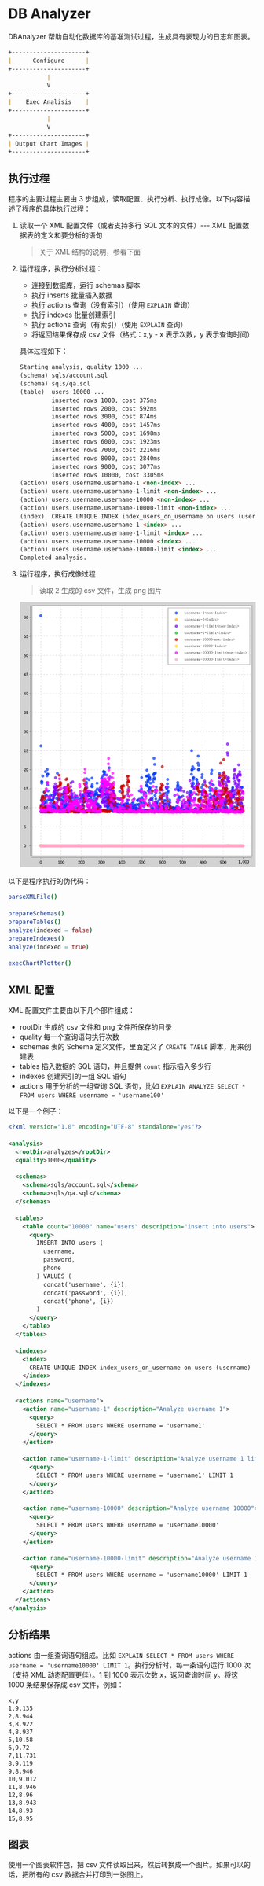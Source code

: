 DB Analyzer
============

DBAnalyzer 帮助自动化数据库的基准测试过程，生成具有表现力的日志和图表。

```md
+---------------------+
|      Configure      |
+---------------------+
           |
           V
+---------------------+
|    Exec Analisis    |
+---------------------+
           |
           V
+---------------------+
| Output Chart Images |
+---------------------+
```

执行过程
-------

程序的主要过程主要由 3 步组成，读取配置、执行分析、执行成像。以下内容描述了程序的具体执行过程：

1. 读取一个 XML 配置文件（或者支持多行 SQL 文本的文件）--- XML 配置数据表的定义和要分析的语句

   > 关于 XML 结构的说明，参看下面

2. 运行程序，执行分析过程：

   - 连接到数据库，运行 schemas 脚本
   - 执行 inserts 批量插入数据
   - 执行 actions 查询（没有索引）（使用 `EXPLAIN` 查询）
   - 执行 indexes 批量创建索引
   - 执行 actions 查询（有索引）（使用 `EXPLAIN` 查询）
   - 将返回结果保存成 csv 文件（格式：x,y - x 表示次数，y 表示查询时间） 

   具体过程如下：

    ```md
    Starting analysis, quality 1000 ...
    (schema) sqls/account.sql
    (schema) sqls/qa.sql
    (table)  users 10000 ...
             inserted rows 1000, cost 375ms 
             inserted rows 2000, cost 592ms
             inserted rows 3000, cost 874ms
             inserted rows 4000, cost 1457ms
             inserted rows 5000, cost 1698ms
             inserted rows 6000, cost 1923ms
             inserted rows 7000, cost 2216ms
             inserted rows 8000, cost 2840ms
             inserted rows 9000, cost 3077ms
             inserted rows 10000, cost 3305ms 
    (action) users.username.username-1 <non-index> ...
    (action) users.username.username-1-limit <non-index> ...
    (action) users.username.username-10000 <non-index> ...
    (action) users.username.username-10000-limit <non-index> ...
    (index)  CREATE UNIQUE INDEX index_users_on_username on users (username)
    (action) users.username.username-1 <index> ...
    (action) users.username.username-1-limit <index> ...
    (action) users.username.username-10000 <index> ...
    (action) users.username.username-10000-limit <index> ...
    Completed analysis.
    ```

3. 运行程序，执行成像过程

   > 读取 2 生成的 csv 文件，生成 png 图片
   
   ![](https://github.com/nim-lang-cn/db-analyzer/blob/master/aggregate.svg)

以下是程序执行的伪代码：

```nim
parseXMLFile()

prepareSchemas()
prepareTables()
analyze(indexed = false)
prepareIndexes()
analyze(indexed = true)

execChartPlotter()
```

XML 配置
---------

XML 配置文件主要由以下几个部件组成：

- rootDir 生成的 csv 文件和 png 文件所保存的目录
- quality 每一个查询语句执行次数
- schemas 表的 Schema 定义文件，里面定义了 `CREATE TABLE` 脚本，用来创建表
- tables 插入数据的 SQL 语句，并且提供 `count` 指示插入多少行
- indexes 创建索引的一组 SQL 语句
- actions 用于分析的一组查询 SQL 语句，比如 `EXPLAIN ANALYZE SELECT * FROM users WHERE username = 'username100'`

以下是一个例子：

```xml
<?xml version="1.0" encoding="UTF-8" standalone="yes"?>

<analysis>
  <rootDir>analyzes</rootDir>
  <quality>1000</quality>

  <schemas>
    <schema>sqls/account.sql</schema>
    <schema>sqls/qa.sql</schema>
  </schemas>

  <tables>
    <table count="10000" name="users" description="insert into users">
      <query>
        INSERT INTO users (
          username, 
          password, 
          phone
        ) VALUES ( 
          concat('username', {i}),
          concat('password', {i}),
          concat('phone', {i})
        )
      </query>
    </table>
  </tables>

  <indexes>
    <index>
      CREATE UNIQUE INDEX index_users_on_username on users (username)
    </index>
  </indexes>

  <actions name="username">
    <action name="username-1" description="Analyze username 1">
      <query>
        SELECT * FROM users WHERE username = 'username1'
      </query>
    </action>

    <action name="username-1-limit" description="Analyze username 1 limit 1">
      <query>
        SELECT * FROM users WHERE username = 'username1' LIMIT 1
      </query>
    </action>

    <action name="username-10000" description="Analyze username 10000">
      <query>
        SELECT * FROM users WHERE username = 'username10000'
      </query>
    </action>

    <action name="username-10000-limit" description="Analyze username 10000 limit 1">
      <query>
        SELECT * FROM users WHERE username = 'username10000' LIMIT 1
      </query>
    </action>
  </actions>
</analysis>
```

分析结果
-------

actions 由一组查询语句组成。比如 `EXPLAIN SELECT * FROM users WHERE username = 'username10000' LIMIT 1`。执行分析时，每一条语句运行 1000 次（支持 XML 动态配置更佳）。1 到 1000 表示次数 x，返回查询时间 y。将这 1000 条结果保存成 csv 文件，例如：

```csv
x,y
1,9.135
2,8.944
3,8.922
4,8.937
5,10.58
6,9.72
7,11.731
8,9.119
9,8.946
10,9.012
11,8.946
12,8.96
13,8.943
14,8.93
15,8.95
```

图表
----

使用一个图表软件包，把 csv 文件读取出来，然后转换成一个图片。如果可以的话，把所有的 csv 数据合并打印到一张图上。
